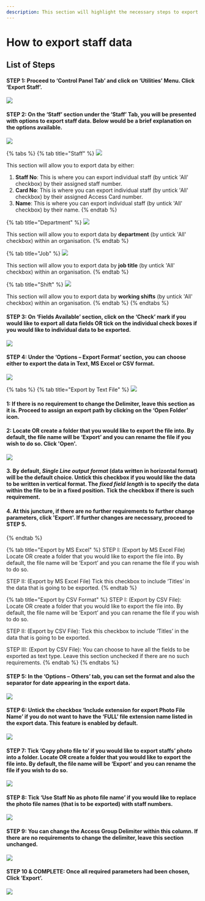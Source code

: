 ```yaml
---
description: This section will highlight the necessary steps to export staff data
---
```


# How to export staff data

## List of Steps

#### STEP 1: Proceed to ‘Control Panel Tab’ and click on ‘Utilities’ Menu. Click ‘Export Staff’.

![](../.gitbook/assets/untitled1.png)



#### STEP 2: On the ‘Staff’ section under the ‘Staff’ Tab, you will be presented with options to export staff data. Below would be a brief explanation on the options available. 

![](../.gitbook/assets/untitled2%20%2813%29.png)

{% tabs %}
{% tab title="Staff" %}
![](../.gitbook/assets/untitled3%20%2813%29.png)

This section will allow you to export data by either:

1. **Staff No**: This is where you can export individual staff \(by untick 'All' checkbox\) by their assigned staff number.
2. **Card No**: This is where you can export individual staff \(by untick 'All' checkbox\) by their assigned Access Card number.
3. **Name**: This is where you can export individual staff \(by untick 'All' checkbox\) by their name.
{% endtab %}

{% tab title="Department" %}
![](../.gitbook/assets/untitled4%20%2812%29.png)

This section will allow you to export data by **department** \(by untick 'All' checkbox\) within an organisation.
{% endtab %}

{% tab title="Job" %}
![](../.gitbook/assets/untitled5%20%283%29.png)

This section will allow you to export data by **job title** \(by untick 'All' checkbox\) within an organisation.
{% endtab %}

{% tab title="Shift" %}
![](../.gitbook/assets/untitled6%20%2816%29.png)

This section will allow you to export data by **working shifts** \(by untick 'All' checkbox\) within an organisation.
{% endtab %}
{% endtabs %}



#### STEP 3: On ‘Fields Available’ section, click on the ‘Check’ mark if you would like to export all data fields OR tick on the individual check boxes if you would like to individual data to be exported.

![](../.gitbook/assets/untitled7%20%2810%29.png)



#### STEP 4: Under the ‘Options – Export Format’ section, you can choose either to export the data in Text, MS Excel or CSV format.

![](../.gitbook/assets/untitled8%20%2810%29.png)

{% tabs %}
{% tab title="Export by Text File" %}
![](../.gitbook/assets/untitled11%20%283%29.png)

#### 1: If there is no requirement to change the Delimiter, leave this section as it is. Proceed to assign an export path by clicking on the ‘Open Folder’ icon.

#### 2: Locate OR create a folder that you would like to export the file into. By default, the file name will be ‘Export’ and you can rename the file if you wish to do so. Click 'Open'.

![](../.gitbook/assets/untitled10%20%284%29.png)



#### 3. By default, _Single Line output format_ \(data written in horizontal format\) will be the default choice. Untick this checkbox if you would like the data to be written in vertical format. The _fixed field length_ is to specify the data within the file to be in a fixed position. Tick the checkbox if there is such requirement. 

#### 4. At this juncture, if there are no further requirements to further change parameters, click 'Export'. If further changes are necessary, proceed to STEP 5.
{% endtab %}

{% tab title="Export by MS Excel" %}
STEP I: \(Export by MS Excel File\) Locate OR create a folder that you would like to export the file into. By default, the file name will be ‘Export’ and you can rename the file if you wish to do so.

STEP II: \(Export by MS Excel File\) Tick this checkbox to include ‘Titles’ in the data that is going to be exported.
{% endtab %}

{% tab title="Export by CSV Format" %}
STEP I: \(Export by CSV File\): Locate OR create a folder that you would like to export the file into. By default, the file name will be ‘Export’ and you can rename the file if you wish to do so.

STEP II: \(Export by CSV File\): Tick this checkbox to include ‘Titles’ in the data that is going to be exported.

STEP III: \(Export by CSV File\): You can choose to have all the fields to be exported as text type. Leave this section unchecked if there are no such requirements.
{% endtab %}
{% endtabs %}

#### 

#### STEP 5: In the ‘Options – Others’ tab, you can set the format and also the separator for date appearing in the export data.

![](../.gitbook/assets/untitled12.png)



#### STEP 6: Untick the checkbox ‘Include extension for export Photo File Name’ if you do not want to have the ‘FULL’ file extension name listed in the export data. This feature is enabled by default. 

![](../.gitbook/assets/untitled13.png)



#### STEP 7: Tick ‘Copy photo file to’ if you would like to export staffs’ photo into a folder. Locate OR create a folder that you would like to export the file into. By default, the file name will be ‘Export’ and you can rename the file if you wish to do so.

![](../.gitbook/assets/untitled14.png)



#### STEP 8: Tick ‘Use Staff No as photo file name’ if you would like to replace the photo file names \(that is to be exported\) with staff numbers.

![](../.gitbook/assets/untitled15.png)



#### STEP 9: You can change the Access Group Delimiter within this column. If there are no requirements to change the delimiter, leave this section unchanged.

![](../.gitbook/assets/untitled16.png)



#### STEP 10 & COMPLETE: Once all required parameters had been chosen, Click ‘Export’.

![](../.gitbook/assets/untitled17.png)

